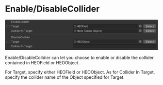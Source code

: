 
# Enable/DisableCollider
![EnableDisableCollider](img/EnableDisableCollider.jpg)

Enable/DisableColldier can let you choose to enable or disable the collider contained in HEOField or HEOObject.

For Target, specify either HEOField or HEOObject.
As for Collider In Target, specify the collider name of the Object specified for Target.

